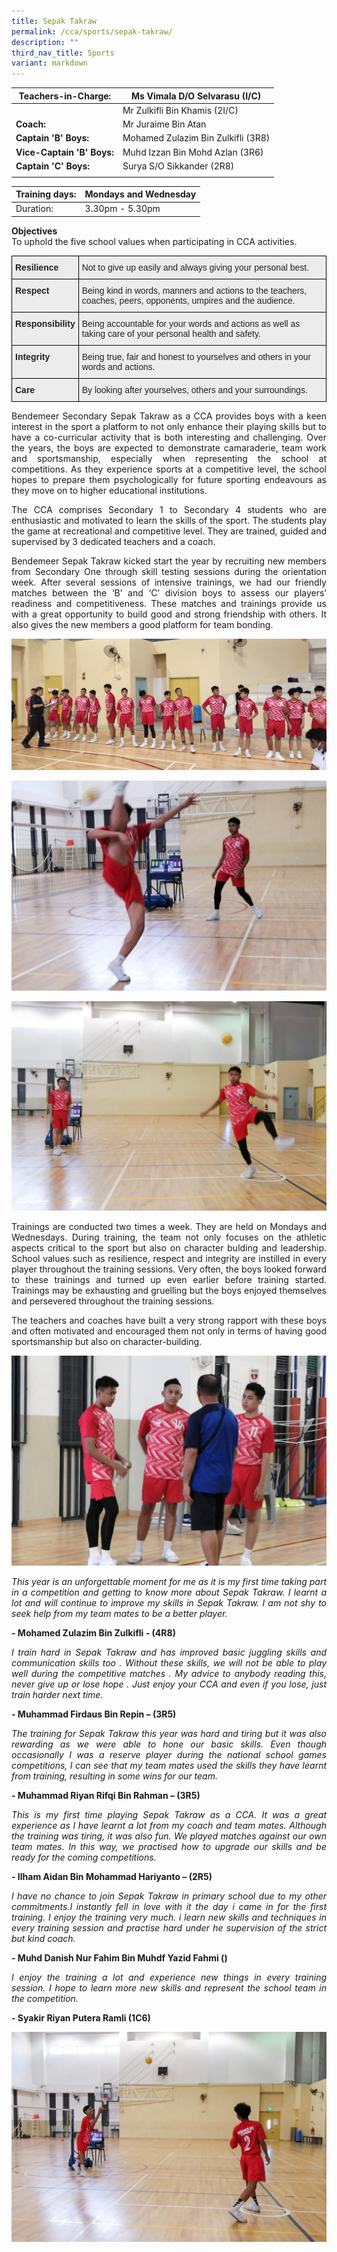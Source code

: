```yaml
---
title: Sepak Takraw
permalink: /cca/sports/sepak-takraw/
description: ""
third_nav_title: Sports
variant: markdown
---
```

|  **Teachers-in-Charge:** | Ms Vimala D/O Selvarasu (I/C) | 
| -------- | -------- |
|  | Mr Zulkifli Bin Khamis (2I/C) |
|**Coach:** | Mr Juraime Bin Atan|
|**Captain 'B' Boys:** | Mohamed Zulazim Bin Zulkifli (3R8) |
|**Vice-Captain 'B' Boys:** | Muhd Izzan Bin Mohd Azlan (3R6) |
|**Captain 'C' Boys:** |  Surya S/O Sikkander (2R8)  |
|  |  |

| Training days: | Mondays and Wednesday  |
| - | -|
| Duration: |  3.30pm - 5.30pm |
 
**Objectives** <br>
To uphold the five school values when participating in CCA activities.

<style type="text/css">
.tg  {border-collapse:collapse;border-spacing:0;}
.tg td{border-color:black;border-style:solid;border-width:1px;font-family:Arial, sans-serif;font-size:14px;
  overflow:hidden;padding:10px 5px;word-break:normal;}
.tg th{border-color:black;border-style:solid;border-width:1px;font-family:Arial, sans-serif;font-size:14px;
  font-weight:normal;overflow:hidden;padding:10px 5px;word-break:normal;}
.tg .tg-fxx4{background-color:#ECECEC;color:#222;text-align:left;vertical-align:middle}
.tg .tg-e2rw{background-color:#ECECEC;border-color:inherit;color:#222;font-weight:bold;text-align:left;vertical-align:top}
.tg .tg-b4br{background-color:#ECECEC;color:#222;font-weight:bold;text-align:left;vertical-align:top}
</style>
<table class="tg">
<tbody>
  <tr>
    <td class="tg-b4br">Resilience</td>
    <td class="tg-fxx4"><span style="color:#222">Not to give up easily and always giving your personal best.</span></td>
  </tr>
	<tr>
    <td class="tg-b4br">Respect</td>
    <td class="tg-fxx4"><span style="color:#222">Being kind in words, manners and actions to the teachers, coaches, peers, opponents, umpires and the audience.</span></td>
  </tr>
  <tr>
    <td class="tg-b4br">Responsibility</td>
    <td class="tg-fxx4"><span style="color:#222">Being accountable for your words and actions as well as taking care of your personal health and safety.</span></td>
  </tr>
    <tr>
    <td class="tg-b4br">Integrity</td>
    <td class="tg-fxx4"><span style="color:#222">Being true, fair and honest to yourselves and others in your words and actions.</span></td>
  </tr>
  <tr>
    <td class="tg-b4br">Care </td>
    <td class="tg-fxx4"><span style="color:#222">By looking after yourselves, others and your surroundings.</span></td>
  </tr>
	</tbody>
</table>



<p style="text-align:justify">Bendemeer Secondary Sepak Takraw as a CCA provides boys with a keen interest in the sport a platform to not only enhance their playing skills but to have a co-curricular activity that is both interesting and challenging. Over the years, the boys are expected to demonstrate camaraderie, team work and sportsmanship, especially when representing the school at competitions. As they experience sports at a competitive level, the school hopes to prepare them psychologically for future sporting endeavours as they move on to higher educational institutions.</p>

<p style="text-align:justify">The CCA comprises Secondary 1 to Secondary 4 students who are enthusiastic and motivated to learn the skills of the sport. The students play the game at recreational and competitive level. They are trained, guided and supervised by 3 dedicated teachers and a coach.</p> 

<p style="text-align:justify">Bendemeer Sepak Takraw kicked start the year by recruiting new members from Secondary One through skill testing sessions during the orientation week. After several sessions of intensive trainings, we had our friendly matches between the ‘B’ and ‘C’ division boys to assess our players’ readiness and competitiveness.  These matches and trainings provide us with a great opportunity to build good and strong friendship with others. It also gives the new members a good platform for team bonding.</p> 

![](/images/Cca/cca-takraw-n05.jpg)

![](/images/Cca/cca-takraw-n03.jpg)

![](/images/Cca/cca-takraw-n01.jpg)

<p style="text-align:justify">Trainings are conducted two times a week. They are held on Mondays and Wednesdays.  During training, the team not only focuses on the athletic aspects critical to the sport but also on character bulding and leadership. School values such as resilience, respect and integrity are instilled in every player throughout the training sessions. Very often, the boys looked forward to these trainings and turned up even earlier before training started. Trainings may be exhausting and gruelling but the boys enjoyed themselves and persevered throughout the training sessions.</p>

<p style="text-align:justify">The teachers and coaches have built a very strong rapport with these boys and often motivated and encouraged them not only in terms of having good sportsmanship but also on character-building.</p>

![](/images/Cca/cca-takraw-n02.jpg)

<p style="text-align:justify; font-style:italic">This year is an unforgettable moment for me as it is my first time taking part in a competition and getting to know more about Sepak Takraw. I learnt a lot and will continue to improve my skills in Sepak Takraw. I am not shy to seek help from my team mates to be a better player.</p>

**- Mohamed Zulazim Bin Zulkifli - (4R8)**

<p style="text-align:justify; font-style:italic">I train hard in Sepak Takraw and has improved basic juggling skills and communication skills too . Without these skills, we will not be able to play well during the competitive matches . My advice to anybody reading this, never give up or lose hope . Just enjoy your CCA and even if you lose, just train harder next time.</p>

**- Muhammad Firdaus Bin Repin – (3R5)**

<p style="text-align:justify; font-style:italic">The training for Sepak Takraw this year was hard and tiring but it was also rewarding as we were able to hone our basic skills. Even though occasionally I was a reserve player during the national school games competitions, I can see that my team mates used the skills they have learnt from training, resulting in some wins for our team.</p>

**- Muhammad Riyan Rifqi Bin Rahman – (3R5)**

<p style="text-align:justify; font-style:italic">This is my first time playing Sepak Takraw as a CCA. It was a great experience as I have learnt a lot from my coach and team mates. Although the training was tiring, it was also fun. We played matches against our own team mates. In this way, we practised how to upgrade our skills and be ready for the coming competitions.</p>

**- Ilham Aidan Bin Mohammad Hariyanto – (2R5)**


<p style="text-align:justify; font-style:italic">I have no chance to join Sepak Takraw in primary school due to my other commitments.I instantly fell in love with it the day i came in for the first training. I enjoy the training very much. i learn new skills and techniques in every training session and practise hard  under he supervision of the strict but kind coach. </p>

**- Muhd Danish Nur Fahim Bin Muhdf Yazid Fahmi ()**

<p style="text-align:justify; font-style:italic"> I enjoy the training a lot and experience new things in every training session. I hope to learn more new skills and represent the school team in the competition.</p>

**- Syakir Riyan Putera Ramli (1C6)**

![](/images/Cca/cca-takraw-n04.jpg)
